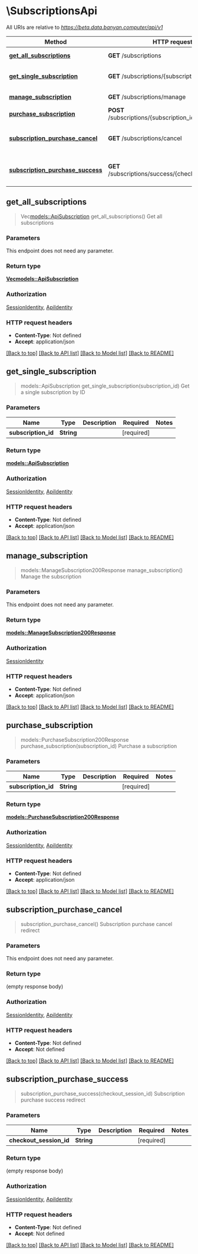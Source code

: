 # \SubscriptionsApi

All URIs are relative to *https://beta.data.banyan.computer/api/v1*

Method | HTTP request | Description
------------- | ------------- | -------------
[**get_all_subscriptions**](SubscriptionsApi.md#get_all_subscriptions) | **GET** /subscriptions | Get all subscriptions
[**get_single_subscription**](SubscriptionsApi.md#get_single_subscription) | **GET** /subscriptions/{subscription_id} | Get a single subscription by ID
[**manage_subscription**](SubscriptionsApi.md#manage_subscription) | **GET** /subscriptions/manage | Manage the subscription
[**purchase_subscription**](SubscriptionsApi.md#purchase_subscription) | **POST** /subscriptions/{subscription_id}/subscribe | Purchase a subscription
[**subscription_purchase_cancel**](SubscriptionsApi.md#subscription_purchase_cancel) | **GET** /subscriptions/cancel | Subscription purchase cancel redirect
[**subscription_purchase_success**](SubscriptionsApi.md#subscription_purchase_success) | **GET** /subscriptions/success/{checkout_session_id} | Subscription purchase success redirect



## get_all_subscriptions

> Vec<models::ApiSubscription> get_all_subscriptions()
Get all subscriptions

### Parameters

This endpoint does not need any parameter.

### Return type

[**Vec<models::ApiSubscription>**](ApiSubscription.md)

### Authorization

[SessionIdentity](../README.md#SessionIdentity), [ApiIdentity](../README.md#ApiIdentity)

### HTTP request headers

- **Content-Type**: Not defined
- **Accept**: application/json

[[Back to top]](#) [[Back to API list]](../README.md#documentation-for-api-endpoints) [[Back to Model list]](../README.md#documentation-for-models) [[Back to README]](../README.md)


## get_single_subscription

> models::ApiSubscription get_single_subscription(subscription_id)
Get a single subscription by ID

### Parameters


Name | Type | Description  | Required | Notes
------------- | ------------- | ------------- | ------------- | -------------
**subscription_id** | **String** |  | [required] |

### Return type

[**models::ApiSubscription**](ApiSubscription.md)

### Authorization

[SessionIdentity](../README.md#SessionIdentity), [ApiIdentity](../README.md#ApiIdentity)

### HTTP request headers

- **Content-Type**: Not defined
- **Accept**: application/json

[[Back to top]](#) [[Back to API list]](../README.md#documentation-for-api-endpoints) [[Back to Model list]](../README.md#documentation-for-models) [[Back to README]](../README.md)


## manage_subscription

> models::ManageSubscription200Response manage_subscription()
Manage the subscription

### Parameters

This endpoint does not need any parameter.

### Return type

[**models::ManageSubscription200Response**](manageSubscription_200_response.md)

### Authorization

[SessionIdentity](../README.md#SessionIdentity)

### HTTP request headers

- **Content-Type**: Not defined
- **Accept**: application/json

[[Back to top]](#) [[Back to API list]](../README.md#documentation-for-api-endpoints) [[Back to Model list]](../README.md#documentation-for-models) [[Back to README]](../README.md)


## purchase_subscription

> models::PurchaseSubscription200Response purchase_subscription(subscription_id)
Purchase a subscription

### Parameters


Name | Type | Description  | Required | Notes
------------- | ------------- | ------------- | ------------- | -------------
**subscription_id** | **String** |  | [required] |

### Return type

[**models::PurchaseSubscription200Response**](purchaseSubscription_200_response.md)

### Authorization

[SessionIdentity](../README.md#SessionIdentity), [ApiIdentity](../README.md#ApiIdentity)

### HTTP request headers

- **Content-Type**: Not defined
- **Accept**: application/json

[[Back to top]](#) [[Back to API list]](../README.md#documentation-for-api-endpoints) [[Back to Model list]](../README.md#documentation-for-models) [[Back to README]](../README.md)


## subscription_purchase_cancel

> subscription_purchase_cancel()
Subscription purchase cancel redirect

### Parameters

This endpoint does not need any parameter.

### Return type

 (empty response body)

### Authorization

[SessionIdentity](../README.md#SessionIdentity), [ApiIdentity](../README.md#ApiIdentity)

### HTTP request headers

- **Content-Type**: Not defined
- **Accept**: Not defined

[[Back to top]](#) [[Back to API list]](../README.md#documentation-for-api-endpoints) [[Back to Model list]](../README.md#documentation-for-models) [[Back to README]](../README.md)


## subscription_purchase_success

> subscription_purchase_success(checkout_session_id)
Subscription purchase success redirect

### Parameters


Name | Type | Description  | Required | Notes
------------- | ------------- | ------------- | ------------- | -------------
**checkout_session_id** | **String** |  | [required] |

### Return type

 (empty response body)

### Authorization

[SessionIdentity](../README.md#SessionIdentity), [ApiIdentity](../README.md#ApiIdentity)

### HTTP request headers

- **Content-Type**: Not defined
- **Accept**: Not defined

[[Back to top]](#) [[Back to API list]](../README.md#documentation-for-api-endpoints) [[Back to Model list]](../README.md#documentation-for-models) [[Back to README]](../README.md)

